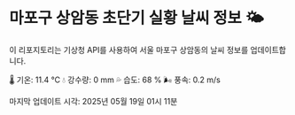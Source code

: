 
# 마포구 상암동 초단기 실황 날씨 정보 🌤️

이 리포지토리는 기상청 API를 사용하여 서울 마포구 상암동의 날씨 정보를 업데이트합니다. 

🌡️ 기온: 11.4 ℃
💧 강수량: 0 mm
💦 습도: 68 %
🌬️ 풍속: 0.2 m/s

마지막 업데이트 시각: 2025년 05월 19일 01시 11분    
